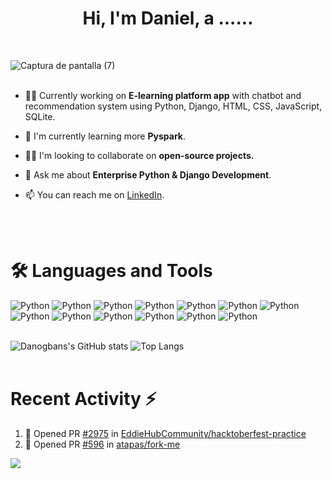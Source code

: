  <h1 align="center">
   Hi, I'm Daniel, a ......
 </h1>
 <br>

![Captura de pantalla (7)](https://github.com/Danogbans/Danogbans/assets/89392668/ef82e346-5947-49e9-b9b0-e36539b32453)
<br>
<br>


- 👩‍💻 Currently working on **E-learning platform app** with chatbot and recommendation system using Python, Django, HTML, CSS, JavaScript, SQLite.

- 🧠 I'm currently learning more **Pyspark**.

- 👯‍♀️ I'm looking to collaborate on **open-source projects.**

- 💬 Ask me about **Enterprise Python & Django Development**.

- 📫 You can reach me on [LinkedIn](https://www.linkedin.com/in/danogbans/).
<br>
<br>

# 🛠 Languages and Tools
![Python](https://img.shields.io/badge/Pyhton-blue)  ![Python](https://img.shields.io/badge/Django-darkgreen)  ![Python](https://img.shields.io/badge/HTML-orange) ![Python](https://img.shields.io/badge/CSS-purple) ![Python](https://img.shields.io/badge/JavaScript-yellow) ![Python](https://img.shields.io/badge/Bootstrap-purple) ![Python](https://img.shields.io/badge/DjangoRESTAPIs-black) ![Python](https://img.shields.io/badge/SQLserver-orange) ![Python](https://img.shields.io/badge/MySQL-blue) ![Python](https://img.shields.io/badge/PostgreSQL-blue) ![Python](https://img.shields.io/badge/Git-indigo) ![Python](https://img.shields.io/badge/Github-black) ![Python](https://img.shields.io/badge/Docker-blue)
<br>
<br>

![Danogbans's GitHub stats](https://github-readme-stats.vercel.app/api?username=Danogbans&show_icons=true&theme=transparent)   ![Top Langs](https://github-readme-stats.vercel.app/api/top-langs/?username=Danogbans&layout=donut)
<br>
<br>

# Recent Activity :zap:
<!--START_SECTION:activity-->
1. 💪 Opened PR [#2975](https://github.com/EddieHubCommunity/hacktoberfest-practice/pull/2975) in [EddieHubCommunity/hacktoberfest-practice](https://github.com/EddieHubCommunity/hacktoberfest-practice)
2. 💪 Opened PR [#596](https://github.com/atapas/fork-me/pull/596) in [atapas/fork-me](https://github.com/atapas/fork-me)
<!--END_SECTION:activity-->
![](https://hit.yhype.me/github/profile?user_id=89392668)
